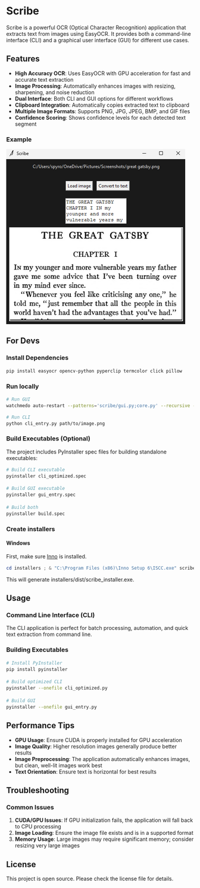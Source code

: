 # Scribe

Scribe is a powerful OCR (Optical Character Recognition) application that extracts text from images using EasyOCR. It provides both a command-line interface (CLI) and a graphical user interface (GUI) for different use cases.

## Features

-   **High Accuracy OCR**: Uses EasyOCR with GPU acceleration for fast and accurate text extraction
-   **Image Processing**: Automatically enhances images with resizing, sharpening, and noise reduction
-   **Dual Interface**: Both CLI and GUI options for different workflows
-   **Clipboard Integration**: Automatically copies extracted text to clipboard
-   **Multiple Image Formats**: Supports PNG, JPG, JPEG, BMP, and GIF files
-   **Confidence Scoring**: Shows confidence levels for each detected text segment

### Example

![example](./example.png)

## For Devs

### Install Dependencies

```bash
pip install easyocr opencv-python pyperclip termcolor click pillow
```

### Run locally

```bash
# Run GUI
watchmedo auto-restart --patterns='scribe/gui.py;core.py' --recursive -- python gui_entry.py
```

```bash
# Run CLI
python cli_entry.py path/to/image.png
```

### Build Executables (Optional)

The project includes PyInstaller spec files for building standalone executables:

```bash
# Build CLI executable
pyinstaller cli_optimized.spec

# Build GUI executable
pyinstaller gui_entry.spec

# Build both
pyinstaller build.spec
```

### Create installers

#### Windows
First, make sure [Inno](https://jrsoftware.org/isdl.php) is installed.
```powershell
cd installers ; & "C:\Program Files (x86)\Inno Setup 6\ISCC.exe" scribe.iss
```

This will generate installers/dist/scribe_installer.exe.

## Usage

### Command Line Interface (CLI)

The CLI application is perfect for batch processing, automation, and quick text extraction from command line.


### Building Executables

```bash
# Install PyInstaller
pip install pyinstaller

# Build optimized CLI
pyinstaller --onefile cli_optimized.py

# Build GUI
pyinstaller --onefile gui_entry.py
```

## Performance Tips

-   **GPU Usage**: Ensure CUDA is properly installed for GPU acceleration
-   **Image Quality**: Higher resolution images generally produce better results
-   **Image Preprocessing**: The application automatically enhances images, but clean, well-lit images work best
-   **Text Orientation**: Ensure text is horizontal for best results

## Troubleshooting

### Common Issues

1. **CUDA/GPU Issues**: If GPU initialization fails, the application will fall back to CPU processing
2. **Image Loading**: Ensure the image file exists and is in a supported format
3. **Memory Usage**: Large images may require significant memory; consider resizing very large images

## License

This project is open source. Please check the license file for details.
